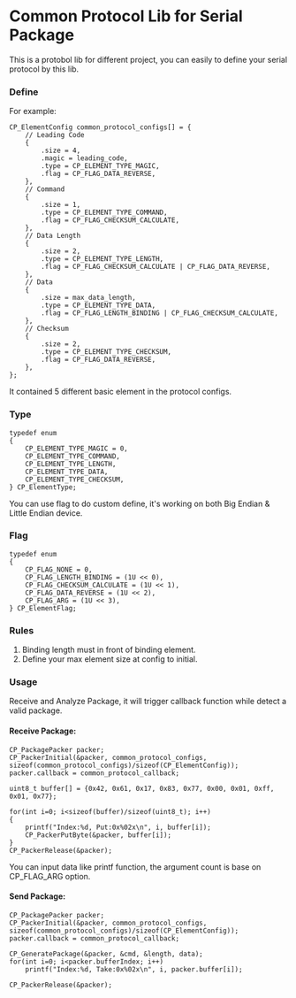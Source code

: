 # Common Protocol Lib for Serial Package

This is a protobol lib for different project, 
you can easily to define your serial protocol by this lib.

### Define
For example:
```
CP_ElementConfig common_protocol_configs[] = {
    // Leading Code
    {
        .size = 4,
        .magic = leading_code,
        .type = CP_ELEMENT_TYPE_MAGIC,
        .flag = CP_FLAG_DATA_REVERSE,
    },
    // Command
    {
        .size = 1,
        .type = CP_ELEMENT_TYPE_COMMAND,
        .flag = CP_FLAG_CHECKSUM_CALCULATE,
    },
    // Data Length
    {
        .size = 2,
        .type = CP_ELEMENT_TYPE_LENGTH,
        .flag = CP_FLAG_CHECKSUM_CALCULATE | CP_FLAG_DATA_REVERSE,
    },
    // Data
    {
        .size = max_data_length,
        .type = CP_ELEMENT_TYPE_DATA,
        .flag = CP_FLAG_LENGTH_BINDING | CP_FLAG_CHECKSUM_CALCULATE,
    },
    // Checksum
    {
        .size = 2,
        .type = CP_ELEMENT_TYPE_CHECKSUM,
        .flag = CP_FLAG_DATA_REVERSE,
    },
};
```

It contained 5 different basic element in the protocol configs.

### Type
```
typedef enum
{
    CP_ELEMENT_TYPE_MAGIC = 0,
    CP_ELEMENT_TYPE_COMMAND,
    CP_ELEMENT_TYPE_LENGTH,
    CP_ELEMENT_TYPE_DATA,
    CP_ELEMENT_TYPE_CHECKSUM,
} CP_ElementType;
```

You can use flag to do custom define, it's working on both Big Endian & Little Endian device.

### Flag
```
typedef enum
{
    CP_FLAG_NONE = 0,
    CP_FLAG_LENGTH_BINDING = (1U << 0),
    CP_FLAG_CHECKSUM_CALCULATE = (1U << 1),
    CP_FLAG_DATA_REVERSE = (1U << 2),
    CP_FLAG_ARG = (1U << 3),
} CP_ElementFlag;
```

### Rules
1. Binding length must in front of binding element.
2. Define your max element size at config to initial.

### Usage

Receive and Analyze Package, it will trigger callback function while detect a valid package.

#### Receive Package:
```
CP_PackagePacker packer;
CP_PackerInitial(&packer, common_protocol_configs, sizeof(common_protocol_configs)/sizeof(CP_ElementConfig));
packer.callback = common_protocol_callback;

uint8_t buffer[] = {0x42, 0x61, 0x17, 0x83, 0x77, 0x00, 0x01, 0xff, 0x01, 0x77};

for(int i=0; i<sizeof(buffer)/sizeof(uint8_t); i++)
{
    printf("Index:%d, Put:0x%02x\n", i, buffer[i]);
    CP_PackerPutByte(&packer, buffer[i]);
}
CP_PackerRelease(&packer);
```

You can input data like printf function, the argument count is base on CP_FLAG_ARG option.

#### Send Package:
```
CP_PackagePacker packer;
CP_PackerInitial(&packer, common_protocol_configs, sizeof(common_protocol_configs)/sizeof(CP_ElementConfig));
packer.callback = common_protocol_callback;

CP_GeneratePackage(&packer, &cmd, &length, data);
for(int i=0; i<packer.bufferIndex; i++)
    printf("Index:%d, Take:0x%02x\n", i, packer.buffer[i]);
    
CP_PackerRelease(&packer);
```